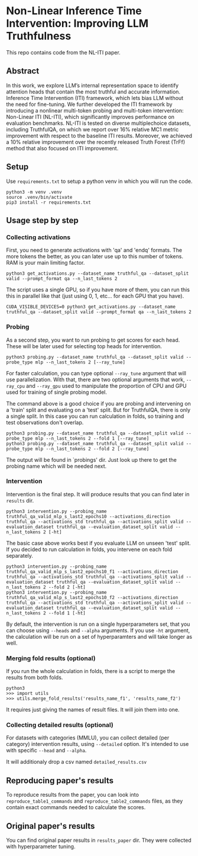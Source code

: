 # Non-Linear Inference Time Intervention: Improving LLM Truthfulness

This repo contains code from the NL-ITI paper.

## Abstract

In this work, we explore LLM’s internal representation space to identify attention heads that contain the most truthful and accurate information. Inference Time Intervention (ITI) framework, which lets bias LLM without the need for fine-tuning. We further developed the ITI framework by introducing a nonlinear multi-token probing and multi-token intervention: Non-Linear ITI (NL-ITI), which significantly improves performance on evaluation benchmarks. NL-ITI is tested on diverse multiplechoice datasets, including TruthfulQA, on which we report over 16% relative MC1 metric improvement with respect to the baseline ITI  results. Moreover, we achieved a 10% relative improvement over the recently released Truth Forest (TrFf) method that also focused on ITI improvement.

## Setup

Use `requirements.txt` to setup a python venv in which you will run the code.

```
python3 -m venv .venv
source .venv/bin/activate
pip3 install -r requirements.txt
```

## Usage step by step

### Collecting activations

First, you need to generate activations with 'qa' and 'endq' formats. The more tokens the better, as you can later use up to this number of tokens. RAM is your main limiting factor.

```
python3 get_activations.py --dataset_name truthful_qa --dataset_split valid --prompt_format qa --n_last_tokens 2
```

The script uses a single GPU, so if you have more of them, you can run this this in parallel like that (just using 0, 1, etc... for each GPU that you have).

```
CUDA_VISIBLE_DEVICES=0 python3 get_activations.py --dataset_name truthful_qa --dataset_split valid --prompt_format qa --n_last_tokens 2
```

### Probing

As a second step, you want to run probing to get scores for each head. These will be later used for selecting top heads for intervention.
```
python3 probing.py --dataset_name truthful_qa --dataset_split valid --probe_type mlp --n_last_tokens 2 [--ray_tune]
```
For faster calculation, you can type optional `--ray_tune` argument that will use parallelization. With that, there are two optional arguments that work, `--ray_cpu` and `--ray_gpu` used to manipulate the proportion of CPU and GPU used for training of single probing model.

The command above is a good choice if you are probing and intervening on a 'train' split and evaluating on a 'test' split. But for TruthfulQA, there is only a single split. In this case you can run calculation in folds, so training and test observations don't overlap.

```
python3 probing.py --dataset_name truthful_qa --dataset_split valid --probe_type mlp --n_last_tokens 2 --fold 1 [--ray_tune]
python3 probing.py --dataset_name truthful_qa --dataset_split valid --probe_type mlp --n_last_tokens 2 --fold 2 [--ray_tune]
```

The output will be found in `probings' dir. Just look up there to get the probing name which will be needed next.

### Intervention

Intervention is the final step. It will produce results that you can find later in `results` dir.

```
python3 intervention.py --probing_name truthful_qa_valid_mlp_s_last2_epochs10 --activations_direction truthful_qa --activations_std truthful_qa --activations_split valid --evaluation_dataset truthful_qa --evaluation_dataset_split valid --n_last_tokens 2 [-ht]
```

The basic case above works best if you evaluate LLM on unseen 'test' split. If you decided to run calculation in folds, you intervene on each fold separately.
```
python3 intervention.py --probing_name truthful_qa_valid_mlp_s_last2_epochs10_f1 --activations_direction truthful_qa --activations_std truthful_qa --activations_split valid --evaluation_dataset truthful_qa --evaluation_dataset_split valid --n_last_tokens 2 --fold 2 [-ht]
python3 intervention.py --probing_name truthful_qa_valid_mlp_s_last2_epochs10_f2 --activations_direction truthful_qa --activations_std truthful_qa --activations_split valid --evaluation_dataset truthful_qa --evaluation_dataset_split valid --n_last_tokens 2 --fold 1 [-ht]
```
By default, the intervention is run on a single hyperparameters set, that you can choose using `--heads` and `--alpha` arguments. If you use `-ht` argument, the calculation will be run on a set of hyperparamters and will take longer as well.

### Merging fold results (optional)

If you run the whole calculation in folds, there is a script to merge the results from both folds.

```
python3
>>> import utils
>>> utils.merge_fold_results('results_name_f1', 'results_name_f2')
```
It requires just giving the names of result files. It will join them into one.

### Collecting detailed results (optional)

For datasets with categories (MMLU), you can collect detailed (per category) intervention results, using `--detailed` option. It's intended to use with specific `--head` and `--alpha`.

It will additionaly drop a csv named `detailed_results.csv`

## Reproducing paper's results

To reproduce results from the paper, you can look into `reproduce_table1_commands` and `reproduce_table2_commands` files,
as they contain exact commands needed to calculate the scores.

## Original paper's results

You can find original paper results in `results_paper` dir. They were collected with hyperparameter tuning.
